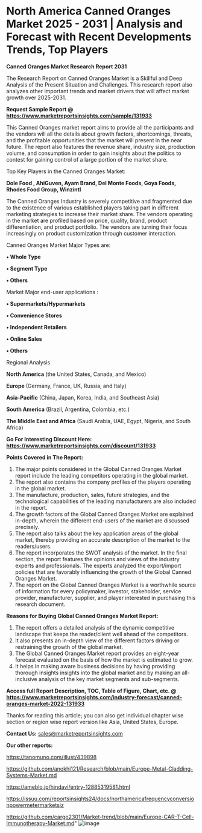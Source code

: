 # North America Canned Oranges Market 2025 - 2031 | Analysis and Forecast with Recent Developments Trends, Top Players

<strong>Canned Oranges Market Research Report 2031</strong>

The Research Report on Canned Oranges Market is a Skillful and Deep Analysis of the Present Situation and Challenges. This research report also analyzes other important trends and market drivers that will affect market growth over 2025-2031.

<strong>Request Sample Report @ <a href=https://www.marketreportsinsights.com/sample/131933>https://www.marketreportsinsights.com/sample/131933</a></strong>

This Canned Oranges market report aims to provide all the participants and the vendors will all the details about growth factors, shortcomings, threats, and the profitable opportunities that the market will present in the near future. The report also features the revenue share, industry size, production volume, and consumption in order to gain insights about the politics to contest for gaining control of a large portion of the market share.

Top Key Players in the Canned Oranges Market:

<strong>Dole Food , AhiGuven, Ayam Brand, Del Monte Foods, Goya Foods, Rhodes Food Group, Winzintl</strong>

The Canned Oranges Industry is severely competitive and fragmented due to the existence of various established players taking part in different marketing strategies to increase their market share. The vendors operating in the market are profiled based on price, quality, brand, product differentiation, and product portfolio. The vendors are turning their focus increasingly on product customization through customer interaction.

Canned Oranges Market Major Types are:

<strong>• Whole Type

• Segment Type

• Others</strong>

Market Major end-user applications :

<strong>• Supermarkets/Hypermarkets

• Convenience Stores

• Independent Retailers

• Online Sales

• Others</strong>

Regional Analysis

</u><strong><b>North America</b></strong> (the United States, Canada, and Mexico)

<strong><b>Europe </b></strong>(Germany, France, UK, Russia, and Italy)

<strong><b>Asia-Pacific</b></strong> (China, Japan, Korea, India, and Southeast Asia)

<strong><b>South America</b></strong> (Brazil, Argentina, Colombia, etc.)

<strong><b>The Middle East and Africa</b></strong> (Saudi Arabia, UAE, Egypt, Nigeria, and South Africa)

<strong>Go For Interesting Discount Here: <a href=https://www.marketreportsinsights.com/discount/131933>https://www.marketreportsinsights.com/discount/131933</a></strong>

<strong>Points Covered in The Report:</strong>
<ol>
  <li>The major points considered in the Global Canned Oranges Market report include the leading competitors operating in the global market.</li>
  <li>The report also contains the company profiles of the players operating in the global market.</li>
  <li>The manufacture, production, sales, future strategies, and the technological capabilities of the leading manufacturers are also included in the report.</li>
  <li>The growth factors of the Global Canned Oranges Market are explained in-depth, wherein the different end-users of the market are discussed precisely.</li>
  <li>The report also talks about the key application areas of the global market, thereby providing an accurate description of the market to the readers/users.</li>
  <li>The report incorporates the SWOT analysis of the market. In the final section, the report features the opinions and views of the industry experts and professionals. The experts analyzed the export/import policies that are favorably influencing the growth of the Global Canned Oranges Market.</li>
  <li>The report on the Global Canned Oranges Market is a worthwhile source of information for every policymaker, investor, stakeholder, service provider, manufacturer, supplier, and player interested in purchasing this research document.</li>
</ol>
<strong>Reasons for Buying Global Canned Oranges Market Report:</strong>

<ol>
  <li>The report offers a detailed analysis of the dynamic competitive landscape that keeps the reader/client well ahead of the competitors.</li>
  <li>It also presents an in-depth view of the different factors driving or restraining the growth of the global market.</li>
  <li>The Global Canned Oranges Market report provides an eight-year forecast evaluated on the basis of how the market is estimated to grow.</li>
  <li>It helps in making aware business decisions by having providing thorough insights insights into the global market and by making an all-inclusive analysis of the key market segments and sub-segments.</li>
</ol>
<strong>Access full Report Description, TOC, Table of Figure, Chart, etc. @ <a href=https://www.marketreportsinsights.com/industry-forecast/canned-oranges-market-2022-131933>https://www.marketreportsinsights.com/industry-forecast/canned-oranges-market-2022-131933</a></strong>


Thanks for reading this article; you can also get individual chapter wise section or region wise report version like Asia, United States, Europe.

<strong>Contact Us:</strong>
sales@marketreportsinsights.com

<strong>Our other reports:</strong>

<a href=https://tanomuno.com/illust/439898>https://tanomuno.com/illust/439898</a>

<a href=https://github.com/anokhi121/Research/blob/main/Europe-Metal-Cladding-Systems-Market.md>https://github.com/anokhi121/Research/blob/main/Europe-Metal-Cladding-Systems-Market.md</a>

<a href=https://ameblo.jp/hindavi/entry-12885319581.html>https://ameblo.jp/hindavi/entry-12885319581.html</a>

<a href=https://issuu.com/reportsinsights24/docs/northamericafrequencyconversionpowermetermarketsiz>https://issuu.com/reportsinsights24/docs/northamericafrequencyconversionpowermetermarketsiz</a>

<a href=https://github.com/cargo2301/Market-trend/blob/main/Europe-CAR-T-Cell-Immunotherapy-Market.md>https://github.com/cargo2301/Market-trend/blob/main/Europe-CAR-T-Cell-Immunotherapy-Market.md</a>"
![image](https://github.com/user-attachments/assets/9c379b4b-8952-48b6-aae4-a794215722c5)
